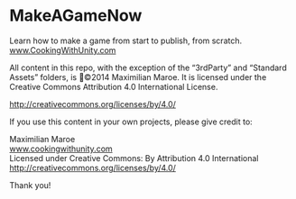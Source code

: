 MakeAGameNow
============

Learn how to make a game from start to publish, from scratch.  www.CookingWithUnity.com

All content in this repo, with the exception of the “3rdParty” and “Standard Assets” folders, is ©2014 Maximilian Maroe.  It is licensed under the Creative Commons Attribution 4.0 International License.

http://creativecommons.org/licenses/by/4.0/

If you use this content in your own projects, please give credit to:


Maximilian Maroe  
www.cookingwithunity.com  
Licensed under Creative Commons: By Attribution 4.0 International  
http://creativecommons.org/licenses/by/4.0/  


Thank you!
